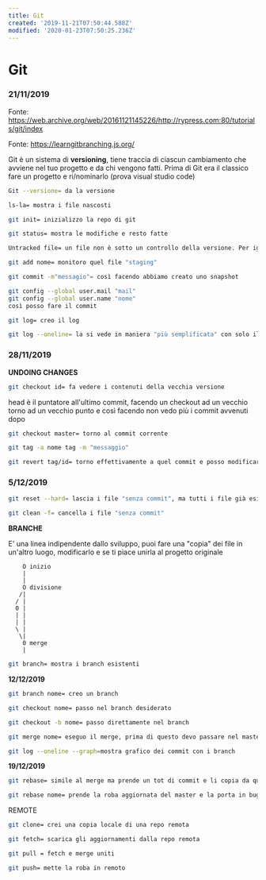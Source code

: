```yaml
---
title: Git
created: '2019-11-21T07:50:44.588Z'
modified: '2020-01-23T07:50:25.236Z'
---
```


# Git 

### 21/11/2019
Fonte: https://web.archive.org/web/20161121145226/http://rypress.com:80/tutorials/git/index

Fonte: https://learngitbranching.js.org/

Git è un sistema di **versioning**, tiene traccia di ciascun cambiamento che avviene nel tuo progetto e da chi vengono fatti.
Prima di Git era il classico fare un progetto e ri/nominarlo
(prova visual studio code)


```bash
Git --versione= da la versione
``````

```bash
ls-la= mostra i file nascosti
``````

```bash
git init= inizializzo la repo di git
``````

```bash
git status= mostra le modifiche e resto fatte
```

```bash
Untracked file= un file non è sotto un controllo della versione. Per ignorare dei file dal tracciamento come i-_.class etc
```

```bash
git add nome= monitoro quel file "staging"
```

```bash
git commit -m"messagio"= così facendo abbiamo creato uno snapshot
```

```bash
git config --global user.mail "mail"
git config --global user.name "nome"
così posso fare il commit
```

```bash
git log= creo il log
```

```bash
git log --oneline= la si vede in maniera "più semplificata" con solo il commento 
```

### 28/11/2019
**UNDOING CHANGES**

```bash
git checkout id= fa vedere i contenuti della vecchia versione
```
head è il puntatore all'ultimo commit, facendo un checkout ad un vecchio torno ad un vecchio punto e così facendo non vedo più i commit avvenuti dopo

```bash
git checkout master= torno al commit corrente
```

```bash
git tag -a nome tag -m "messaggio"
```

```bash
git revert tag/id= torno effettivamente a quel commit e posso modificare senza problemi (solo con quello precedente), ma creo un commit nuovo quindi non torno per davvero indietro
```
### 5/12/2019
```bash
git reset --hard= lascia i file "senza commit", ma tutti i file già esistenti modificati e senza commit li fa tornare all'ultimo commit
```

```bash
git clean -f= cancella i file "senza commit"
```
**BRANCHE**

E' una linea indipendente dallo sviluppo, puoi fare una "copia" dei file in un'altro luogo, modificarlo e se ti piace unirla al progetto originale

        O inizio
        |
        |
        O divisione
       /|
      / |
      0 |
      | | 
      | |  
      \ |  
       \|
        0 merge
        |

```bash
git branch= mostra i branch esistenti
```
**12/12/2019**

```bash
git branch nome= creo un branch
```

```bash
git checkout nome= passo nel branch desiderato
```

```bash
git checkout -b nome= passo direttamente nel branch
```

```bash
git merge nome= eseguo il merge, prima di questo devo passare nel master/nel branch "master" rispetto a quello con cui voglio fare il merge
```
```bash
git log --oneline --graph=mostra grafico dei commit con i branch
```
**19/12/2019**

```bash
git rebase= simile al merge ma prende un tot di commit e li copia da qualche parte 
```

```bash
git rebase nome= prende la roba aggiornata del master e la porta in bugfix
```

REMOTE 

```bash
git clone= crei una copia locale di una repo remota
```

```bash
git fetch= scarica gli aggiornamenti dalla repo remota 
```

```bash
git pull = fetch e merge uniti 
```

```bash 
git push= mette la roba in remoto
```


